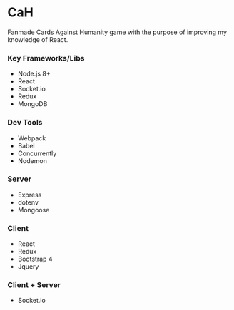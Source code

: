 # CaH

Fanmade Cards Against Humanity game with the purpose of improving my knowledge of React.

### Key Frameworks/Libs
* Node.js 8+
* React
* Socket.io
* Redux
* MongoDB

### Dev Tools
* Webpack
* Babel
* Concurrently
* Nodemon

### Server
* Express
* dotenv
* Mongoose

### Client
* React
* Redux
* Bootstrap 4
* Jquery

### Client + Server
* Socket.io
